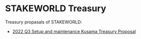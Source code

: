 # STAKEWORLD Treasury
Treasury propasals of STAKEWORLD:
* [2022 Q3 Setup and maintenance Kusama Treasury Proposal](/Q3-setup-maintenance.md) 
